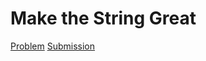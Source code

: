 # Make the String Great
[Problem](https://leetcode.com/problems/make-the-string-great/description/)
[Submission](../../../results/MakeTheStringGreatSubmission.png)